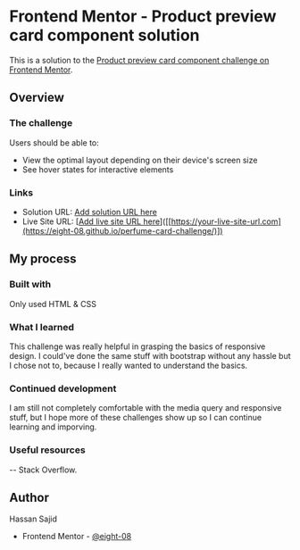 # Frontend Mentor - Product preview card component solution

This is a solution to the [Product preview card component challenge on Frontend Mentor](https://www.frontendmentor.io/challenges/product-preview-card-component-GO7UmttRfa).

## Overview

### The challenge

Users should be able to:

- View the optimal layout depending on their device's screen size
- See hover states for interactive elements

### Links

- Solution URL: [Add solution URL here](https://your-solution-url.com)
- Live Site URL: [[Add live site URL here](https://eight-08.github.io/perfume-card-challenge/)]([[https://your-live-site-url.com](https://eight-08.github.io/perfume-card-challenge/)])

## My process

### Built with

Only used HTML & CSS

### What I learned

This challenge was really helpful in grasping the basics of responsive design. I could've done the same stuff with bootstrap without any hassle but I chose not to, because I really wanted to understand the basics.

### Continued development

I am still not completely comfortable with the media query and responsive stuff, but I hope more of these challenges show up so I can continue learning and imporving.

### Useful resources

-- Stack Overflow.

## Author

Hassan Sajid

- Frontend Mentor - [@eight-08](https://www.frontendmentor.io/profile/eight-08)

